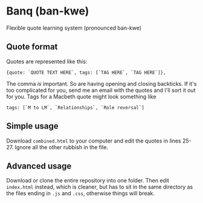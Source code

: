 # Banq (ban-kwe)
Flexible quote learning system (pronounced ban-kwe)

## Quote format
Quotes are represented like this:
```
{quote: `QUOTE TEXT HERE`, tags: [`TAG HERE`, `TAG HERE`]},
```
The comma _is_ important. So are having opening and closing backticks. If it's too complicated for you, send me an email with the quotes and I'll sort it out for you. Tags for a Macbeth quote might look something like
```
tags: [`M to LM`, `Relationships`, `Role reversal`]
```

## Simple usage
Download ```combined.html``` to your computer and edit the quotes in lines 25-27. Ignore all the other rubbish in the file.

## Advanced usage
Download or clone the entire repository into one folder. Then edit ```index.html``` instead, which is cleaner, but has to sit in the same directory as the files ending in ```.js``` and ```.css```, otherwise things will break.